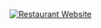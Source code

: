 <a href="https://css-10-restaurant-website.netlify.app">
  <img src="./assets/10-restaurant-website.jpg" alt="Restaurant Website">
</a>
